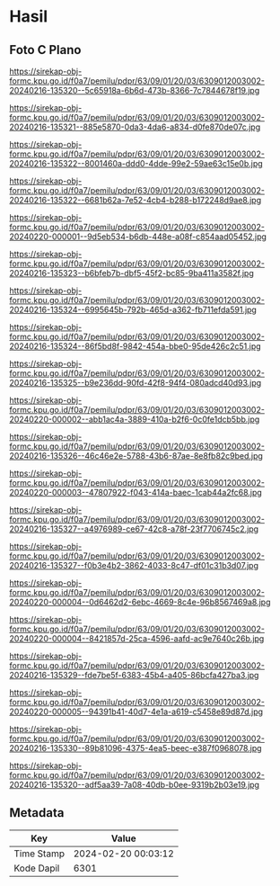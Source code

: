 # Hasil

## Foto C Plano

https://sirekap-obj-formc.kpu.go.id/f0a7/pemilu/pdpr/63/09/01/20/03/6309012003002-20240216-135320--5c65918a-6b6d-473b-8366-7c7844678f19.jpg

https://sirekap-obj-formc.kpu.go.id/f0a7/pemilu/pdpr/63/09/01/20/03/6309012003002-20240216-135321--885e5870-0da3-4da6-a834-d0fe870de07c.jpg

https://sirekap-obj-formc.kpu.go.id/f0a7/pemilu/pdpr/63/09/01/20/03/6309012003002-20240216-135322--8001460a-ddd0-4dde-99e2-59ae63c15e0b.jpg

https://sirekap-obj-formc.kpu.go.id/f0a7/pemilu/pdpr/63/09/01/20/03/6309012003002-20240216-135322--6681b62a-7e52-4cb4-b288-b172248d9ae8.jpg

https://sirekap-obj-formc.kpu.go.id/f0a7/pemilu/pdpr/63/09/01/20/03/6309012003002-20240220-000001--9d5eb534-b6db-448e-a08f-c854aad05452.jpg

https://sirekap-obj-formc.kpu.go.id/f0a7/pemilu/pdpr/63/09/01/20/03/6309012003002-20240216-135323--b6bfeb7b-dbf5-45f2-bc85-9ba411a3582f.jpg

https://sirekap-obj-formc.kpu.go.id/f0a7/pemilu/pdpr/63/09/01/20/03/6309012003002-20240216-135324--6995645b-792b-465d-a362-fb711efda591.jpg

https://sirekap-obj-formc.kpu.go.id/f0a7/pemilu/pdpr/63/09/01/20/03/6309012003002-20240216-135324--86f5bd8f-9842-454a-bbe0-95de426c2c51.jpg

https://sirekap-obj-formc.kpu.go.id/f0a7/pemilu/pdpr/63/09/01/20/03/6309012003002-20240216-135325--b9e236dd-90fd-42f8-94f4-080adcd40d93.jpg

https://sirekap-obj-formc.kpu.go.id/f0a7/pemilu/pdpr/63/09/01/20/03/6309012003002-20240220-000002--abb1ac4a-3889-410a-b2f6-0c0fe1dcb5bb.jpg

https://sirekap-obj-formc.kpu.go.id/f0a7/pemilu/pdpr/63/09/01/20/03/6309012003002-20240216-135326--46c46e2e-5788-43b6-87ae-8e8fb82c9bed.jpg

https://sirekap-obj-formc.kpu.go.id/f0a7/pemilu/pdpr/63/09/01/20/03/6309012003002-20240220-000003--47807922-f043-414a-baec-1cab44a2fc68.jpg

https://sirekap-obj-formc.kpu.go.id/f0a7/pemilu/pdpr/63/09/01/20/03/6309012003002-20240216-135327--a4976989-ce67-42c8-a78f-23f7706745c2.jpg

https://sirekap-obj-formc.kpu.go.id/f0a7/pemilu/pdpr/63/09/01/20/03/6309012003002-20240216-135327--f0b3e4b2-3862-4033-8c47-df01c31b3d07.jpg

https://sirekap-obj-formc.kpu.go.id/f0a7/pemilu/pdpr/63/09/01/20/03/6309012003002-20240220-000004--0d6462d2-6ebc-4669-8c4e-96b8567469a8.jpg

https://sirekap-obj-formc.kpu.go.id/f0a7/pemilu/pdpr/63/09/01/20/03/6309012003002-20240220-000004--8421857d-25ca-4596-aafd-ac9e7640c26b.jpg

https://sirekap-obj-formc.kpu.go.id/f0a7/pemilu/pdpr/63/09/01/20/03/6309012003002-20240216-135329--fde7be5f-6383-45b4-a405-86bcfa427ba3.jpg

https://sirekap-obj-formc.kpu.go.id/f0a7/pemilu/pdpr/63/09/01/20/03/6309012003002-20240220-000005--94391b41-40d7-4e1a-a619-c5458e89d87d.jpg

https://sirekap-obj-formc.kpu.go.id/f0a7/pemilu/pdpr/63/09/01/20/03/6309012003002-20240216-135330--89b81096-4375-4ea5-beec-e387f0968078.jpg

https://sirekap-obj-formc.kpu.go.id/f0a7/pemilu/pdpr/63/09/01/20/03/6309012003002-20240216-135320--adf5aa39-7a08-40db-b0ee-9319b2b03e19.jpg


## Metadata

| Key        | Value               |
| ---------- | ------------------- |
| Time Stamp | 2024-02-20 00:03:12 |
| Kode Dapil | 6301                |



